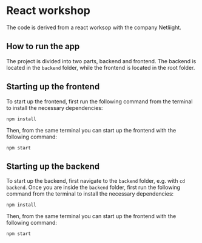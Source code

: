 # React workshop
The code is derived from a react worksop with the company Netliight.

## How to run the app
The project is divided into two parts, backend and frontend. The backend is located in the `backend` folder, while the frontend is located in the root folder.

## Starting up the frontend
To start up the frontend, first run the following command from the terminal to install the necessary dependencies:

```
npm install
```

Then, from the same terminal you can start up the frontend with the following command:
```
npm start
```

## Starting up the backend
To start up the backend, first navigate to the `backend` folder, e.g. with `cd backend`. Once you are inside the `backend` folder, first run the following command from the terminal to install the necessary dependencies:

```
npm install
```

Then, from the same terminal you can start up the frontend with the following command:
```
npm start
```
